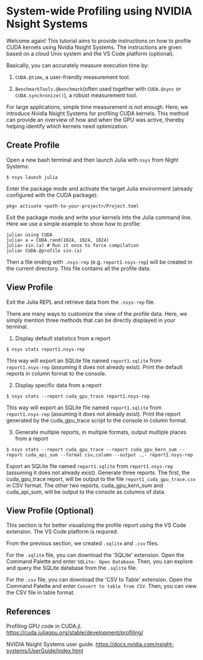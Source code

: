 # System-wide Profiling using NVIDIA Nsight Systems

Welcome again! This tutorial aims to provide instructions on how to profile CUDA kernels using Nvidia Nsight Systems. The instructions are given based on a cloud Unix system and the VS Code platform (optional).

Basically, you can accurately measure execution time by:

1. `CUDA.@time`, a user-friendly measurement tool.

2. `BenchmarkTools.@benchmark`(often used together with `CUDA.@sync` or `CUDA.synchronize()`), a robust measurement tool.

For large applications, simple time measurement is not enough. Here, we introduce Nvidia Nsight Systems for profiling CUDA kernels. This method can provide an overview of how and when the GPU was active, thereby helping identify which kernels need optimization.

## Create Profile

Open a new bash terminal and then launch Julia with `nsys` from Night Systems:

```
$ nsys launch julia
```

Enter the package mode and activate the target Julia environment (already configured with the CUDA package):

```
pkg> activate <path-to-your-project>/Project.toml
```

Exit the package mode and write your kernels into the Julia command line. Here we use a simple example to show how to profile:

```
julia> using CUDA
julia> a = CUDA.rand(1024, 1024, 1024)
julia> sin.(a) # Run it once to force compilation
julia> CUDA.@profile sin.(a)
```

Then a file ending with `.nsys-rep` (e.g. `report1.nsys-rep`) will be created in the current directory. This file contains all the profile data.

## View Profile

Exit the Julia REPL and retrieve data from the `.nsys-rep` file.

There are many ways to customize the view of the profile data. Here, we simply mention three methods that can be directly displayed in your terminal.

1. Display default statistics from a report

```
$ nsys stats report1.nsys-rep
```

This way will export an SQLite file named `report1.sqlite` from `report1.nsys-rep` (assuming it does not already exist). Print the default reports in column format to the console.

2. Display specific data from a report

```
$ nsys stats --report cuda_gpu_trace report1.nsys-rep
```

This way will export an SQLite file named `report1.sqlite` from `report1.nsys-rep` (assuming it does not already exist). Print the report generated by the cuda_gpu_trace script to the console in column format.

3. Generate multiple reports, in multiple formats, output multiple places from a report

```
$ nsys stats --report cuda_gpu_trace --report cuda_gpu_kern_sum --report cuda_api_sum --format csv,column --output .,- report1.nsys-rep
```

Export an SQLite file named `report1.sqlite` from `report1.nsys-rep` (assuming it does not already exist). Generate three reports. The first, the cuda_gpu_trace report, will be output to the file `report1_cuda_gpu_trace.csv` in CSV format. The other two reports, cuda_gpu_kern_sum and cuda_api_sum, will be output to the console as columns of data.

## View Profile (Optional)

This section is for better visualizing the profile report using the VS Code extension. The VS Code platform is required.

From the previous section, we created `.sqlite` and `.csv` files.

For the `.sqlite` file, you can download the 'SQLite' extension. Open the Command Palette and enter `SQLite: Open Database`. Then, you can explore and query the SQLite database from the `.sqlite` file.

For the `.csv` file, you can download the 'CSV to Table' extension. Open the Command Palette and enter `Convert to table from CSV`. Then, you can view the CSV file in table format.

## References

Profiling GPU code in CUDA.jl.
https://cuda.juliagpu.org/stable/development/profiling/

NVIDIA Nsight Systems user guide.
https://docs.nvidia.com/nsight-systems/UserGuide/index.html
